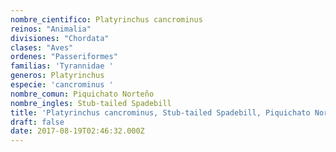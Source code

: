 ```yaml
---
nombre_cientifico: Platyrinchus cancrominus
reinos: "Animalia"
divisiones: "Chordata"
clases: "Aves"
ordenes: "Passeriformes"
familias: 'Tyrannidae '
generos: Platyrinchus
especie: 'cancrominus '
nombre_comun: Piquichato Norteño
nombre_ingles: Stub-tailed Spadebill
title: 'Platyrinchus cancrominus, Stub-tailed Spadebill, Piquichato Norteño'
draft: false
date: 2017-08-19T02:46:32.000Z
---
```



